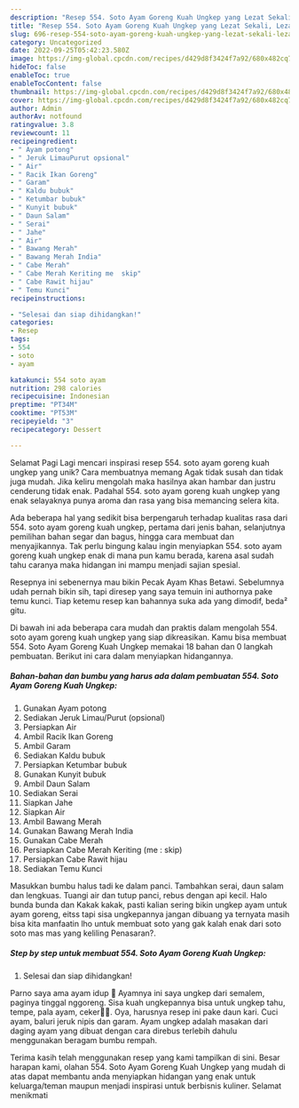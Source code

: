 ```yaml
---
description: "Resep 554. Soto Ayam Goreng Kuah Ungkep yang Lezat Sekali, Lezat"
title: "Resep 554. Soto Ayam Goreng Kuah Ungkep yang Lezat Sekali, Lezat"
slug: 696-resep-554-soto-ayam-goreng-kuah-ungkep-yang-lezat-sekali-lezat
category: Uncategorized
date: 2022-09-25T05:42:23.580Z
image: https://img-global.cpcdn.com/recipes/d429d8f3424f7a92/680x482cq70/554-soto-ayam-goreng-kuah-ungkep-foto-resep-utama.jpg
hideToc: false
enableToc: true
enableTocContent: false
thumbnail: https://img-global.cpcdn.com/recipes/d429d8f3424f7a92/680x482cq70/554-soto-ayam-goreng-kuah-ungkep-foto-resep-utama.jpg
cover: https://img-global.cpcdn.com/recipes/d429d8f3424f7a92/680x482cq70/554-soto-ayam-goreng-kuah-ungkep-foto-resep-utama.jpg
author: Admin
authorAv: notfound
ratingvalue: 3.8
reviewcount: 11
recipeingredient:
- " Ayam potong"
- " Jeruk LimauPurut opsional"
- " Air"
- " Racik Ikan Goreng"
- " Garam"
- " Kaldu bubuk"
- " Ketumbar bubuk"
- " Kunyit bubuk"
- " Daun Salam"
- " Serai"
- " Jahe"
- " Air"
- " Bawang Merah"
- " Bawang Merah India"
- " Cabe Merah"
- " Cabe Merah Keriting me  skip"
- " Cabe Rawit hijau"
- " Temu Kunci"
recipeinstructions:

- "Selesai dan siap dihidangkan!"
categories:
- Resep
tags:
- 554
- soto
- ayam

katakunci: 554 soto ayam 
nutrition: 298 calories
recipecuisine: Indonesian
preptime: "PT34M"
cooktime: "PT53M"
recipeyield: "3"
recipecategory: Dessert

---
```



Selamat Pagi Lagi mencari inspirasi resep 554. soto ayam goreng kuah ungkep yang unik? Cara membuatnya memang Agak tidak susah dan tidak juga mudah. Jika keliru mengolah maka hasilnya akan hambar dan justru cenderung tidak enak. Padahal 554. soto ayam goreng kuah ungkep yang enak selayaknya punya aroma dan rasa yang bisa memancing selera kita.


Ada beberapa hal yang sedikit bisa berpengaruh terhadap kualitas rasa dari 554. soto ayam goreng kuah ungkep, pertama dari jenis bahan, selanjutnya pemilihan bahan segar dan bagus, hingga cara membuat dan menyajikannya. Tak perlu bingung kalau ingin menyiapkan 554. soto ayam goreng kuah ungkep enak di mana pun kamu berada, karena asal sudah tahu caranya maka hidangan ini mampu menjadi sajian spesial.

Resepnya ini sebenernya mau bikin Pecak Ayam Khas Betawi. Sebelumnya udah pernah bikin sih, tapi diresep yang saya temuin ini authornya pake temu kunci. Tiap ketemu resep kan bahannya suka ada yang dimodif, beda² gitu.


Di bawah ini ada beberapa cara mudah dan praktis dalam mengolah 554. soto ayam goreng kuah ungkep yang siap dikreasikan. Kamu bisa membuat 554. Soto Ayam Goreng Kuah Ungkep memakai 18 bahan dan 0 langkah pembuatan. Berikut ini cara dalam menyiapkan hidangannya.

<!--inarticleads1-->

##### Bahan-bahan dan bumbu yang harus ada dalam pembuatan 554. Soto Ayam Goreng Kuah Ungkep:

1. Gunakan  Ayam potong
1. Sediakan  Jeruk Limau/Purut (opsional)
1. Persiapkan  Air
1. Ambil  Racik Ikan Goreng
1. Ambil  Garam
1. Sediakan  Kaldu bubuk
1. Persiapkan  Ketumbar bubuk
1. Gunakan  Kunyit bubuk
1. Ambil  Daun Salam
1. Sediakan  Serai
1. Siapkan  Jahe
1. Siapkan  Air
1. Ambil  Bawang Merah
1. Gunakan  Bawang Merah India
1. Gunakan  Cabe Merah
1. Persiapkan  Cabe Merah Keriting (me : skip)
1. Persiapkan  Cabe Rawit hijau
1. Sediakan  Temu Kunci


Masukkan bumbu halus tadi ke dalam panci. Tambahkan serai, daun salam dan lengkuas. Tuangi air dan tutup panci, rebus dengan api kecil. Halo bunda bunda dan Kakak kakak, pasti kalian sering bikin ungkep ayam untuk ayam goreng, eitss tapi sisa ungkepannya jangan dibuang ya ternyata masih bisa kita manfaatin lho untuk membuat soto yang gak kalah enak dari soto soto mas mas yang keliling Penasaran?. 

<!--inarticleads2-->

##### Step by step untuk membuat 554. Soto Ayam Goreng Kuah Ungkep:


1. Selesai dan siap dihidangkan!

Parno saya ama ayam idup 🤣 Ayamnya ini saya ungkep dari semalem, paginya tinggal nggoreng. Sisa kuah ungkepannya bisa untuk ungkep tahu, tempe, pala ayam, ceker👌🏻. Oya, harusnya resep ini pake daun kari. Cuci ayam, baluri jeruk nipis dan garam. Ayam ungkep adalah masakan dari daging ayam yang dibuat dengan cara direbus terlebih dahulu menggunakan beragam bumbu rempah. 

Terima kasih telah menggunakan resep yang kami tampilkan di sini. Besar harapan kami, olahan 554. Soto Ayam Goreng Kuah Ungkep yang mudah di atas dapat membantu anda menyiapkan hidangan yang enak untuk keluarga/teman maupun menjadi inspirasi untuk berbisnis kuliner. Selamat menikmati
